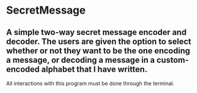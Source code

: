 # SecretMessage
A simple two-way secret message encoder and decoder. The users are given the option to select whether or not they want to be the one encoding a message, or decoding a message in a custom-encoded alphabet that I have written.
--------------------------------------------------------------------------------------------------------------------------------------------------------------------
All interactions with this program must be done through the terminal.
